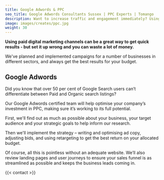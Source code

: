 ```yaml
---
title: Google Adwords & PPC
seo_title: Google Adwords Consultants Sussex | PPC Experts | Tomango
description: Want to increase traffic and engagement immediately? Using paid digital marketing channels can be a great way to get quick results.
image: images/creates/ppc.jpg
weight: 30
---
```


**Using paid digital marketing channels can be a great way to get quick results - but set it up wrong and you can waste a lot of money.**

We've planned and implemented campaigns for a number of businesses in different sectors, and always get the best results for your budget.

## Google Adwords

Did you know that over 50 per cent of Google Search users can’t differentiate between Paid and Organic search listings?

Our Google Adwords certified team will help optimise your company’s investment in PPC, making sure it’s working to its full potential.

First, we'll find out as much as possible about your business, your target audience and your strategic goals to help inform our research.

Then we'll implement the strategy – writing and optimising ad copy, adjusting bids, and using retargeting to get the best return on your allocated budget.

Of course, all this is pointless without an adequate website. We’ll also review landing pages and user journeys to ensure your sales funnel is as streamlined as possible and keeps the business leads coming in.

{{< contact >}}
